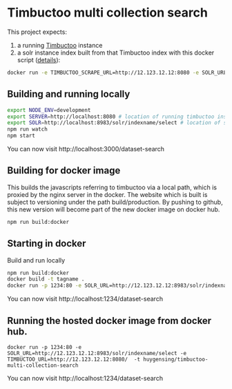 Timbuctoo multi collection search
=================================

This project expects:

1. a running [Timbuctoo](https://github.com/HuygensING/timbuctoo) instance  
2. a solr instance index built from that Timbuctoo index with this docker script ([details](https://github.com/HuygensING/timbuctoo/tree/master/timbuctoo-instancev4/src/main/scripts/index_scripts/federated-indexer)):

```sh
docker run -e TIMBUCTOO_SCRAPE_URL=http://12.123.12.12:8080 -e SOLR_URL=http://12.123.12.12:8983/solr -e SOLR_AUTH=your_secret -e INDEX_NAME=indexname -t huygensing/timbuctoo:faceted-search-multi-collection-site
```


Building and running locally
----------------------------

```sh
export NODE_ENV=development
export SERVER=http://localhost:8080 # location of running timbuctoo instance
export SOLR=http://localhost:8983/solr/indexname/select # location of solr index
npm run watch
npm start
```

You can now visit http://localhost:3000/dataset-search


Building for docker image
-------------------------
This builds the javascripts referring to timbuctoo via a local path, which is proxied by the nginx server in the docker.
The website which is built is subject to versioning under the path build/production. By pushing to github, this new version
will become part of the new docker image on docker hub.

```sh
npm run build:docker
```


Starting in docker
------------------

Build and run locally

```sh
npm run build:docker
docker build -t tagname .
docker run -p 1234:80 -e SOLR_URL=http://12.123.12.12:8983/solr/indexname/select -e TIMBUCTOO_URL=http://12.123.12.12:8080/  -t tagname 
```

You can now visit http://localhost:1234/dataset-search

Running the hosted docker image from docker hub.
------------------------------------------------

```
docker run -p 1234:80 -e SOLR_URL=http://12.123.12.12:8983/solr/indexname/select -e TIMBUCTOO_URL=http://12.123.12.12:8080/  -t huygensing/timbuctoo-multi-collection-search 
```

You can now visit http://localhost:1234/dataset-search

